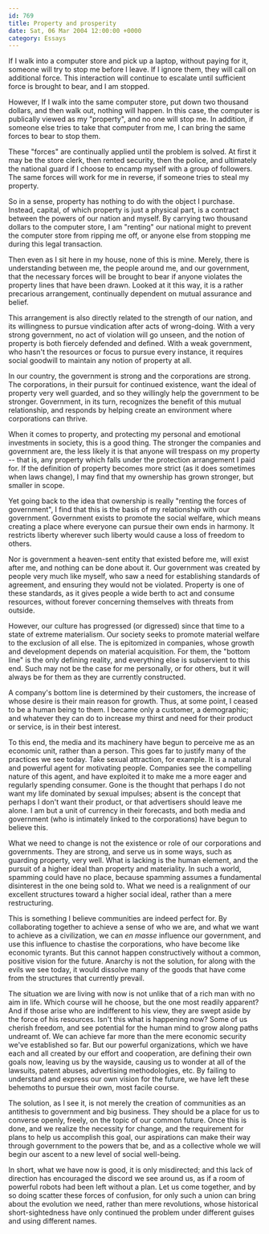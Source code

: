 ```yaml
---
id: 769
title: Property and prosperity
date: Sat, 06 Mar 2004 12:00:00 +0000
category: Essays
---
```


If I walk into a computer store and pick up a laptop, without paying for
it, someone will try to stop me before I leave.  If I ignore them, they
will call on additional force.  This interaction will continue to
escalate until sufficient force is brought to bear, and I am stopped.

However, If I walk into the same computer store, put down two thousand
dollars, and then walk out, nothing will happen.  In this case, the
computer is publically viewed as my "property", and no one will stop me.
In addition, if someone else tries to take that computer from me, I can
bring the same forces to bear to stop them.

These "forces" are continually applied until the problem is solved.  At
first it may be the store clerk, then rented security, then the police,
and ultimately the national guard if I choose to encamp myself with a
group of followers.  The same forces will work for me in reverse, if
someone tries to steal my property.

So in a sense, property has nothing to do with the object I purchase.
Instead, capital, of which property is just a physical part, is a
contract between the powers of our nation and myself.  By carrying two
thousand dollars to the computer store, I am "renting" our national
might to prevent the computer store from ripping me off, or anyone else
from stopping me during this legal transaction.

Then even as I sit here in my house, none of this is mine.  Merely,
there is understanding between me, the people around me, and our
government, that the necessary forces will be brought to bear if anyone
violates the property lines that have been drawn.  Looked at it this
way, it is a rather precarious arrangement, continually dependent on
mutual assurance and belief.

This arrangement is also directly related to the strength of our nation,
and its willingness to pursue vindication after acts of wrong-doing.
With a very strong government, no act of violation will go unseen, and
the notion of property is both fiercely defended and defined.  With a
weak government, who hasn't the resources or focus to pursue every
instance, it requires social goodwill to maintain any notion of property
at all.

In our country, the government is strong and the corporations are
strong.  The corporations, in their pursuit for continued existence,
want the ideal of property very well guarded, and so they willingly help
the government to be stronger.  Government, in its turn, recognizes the
benefit of this mutual relationship, and responds by helping create an
environment where corporations can thrive.

When it comes to property, and protecting my personal and emotional
investments in society, this is a good thing.  The stronger the
companies and government are, the less likely it is that anyone will
trespass on my property -- that is, any property which falls under the
protection arrangement I paid for.  If the definition of property
becomes more strict (as it does sometimes when laws change), I may find
that my ownership has grown stronger, but smaller in scope.

Yet going back to the idea that ownership is really "renting the forces
of government", I find that this is the basis of my relationship with
our government.  Government exists to promote the social welfare, which
means creating a place where everyone can pursue their own ends in
harmony.  It restricts liberty wherever such liberty would cause a loss
of freedom to others.

Nor is government a heaven-sent entity that existed before me, will
exist after me, and nothing can be done about it.  Our government was
created by people very much like myself, who saw a need for establishing
standards of agreement, and ensuring they would not be violated.
Property is one of these standards, as it gives people a wide berth to
act and consume resources, without forever concerning themselves with
threats from outside.

However, our culture has progressed (or digressed) since that time to a
state of extreme materialism.  Our society seeks to promote material
welfare to the exclusion of all else.  The is epitomized in companies,
whose growth and development depends on material acquisition.  For them,
the "bottom line" is the only defining reality, and everything else is
subservient to this end.  Such may not be the case for me personally, or
for others, but it will always be for them as they are currently
constructed.

A company's bottom line is determined by their customers, the increase
of whose desire is their main reason for growth.  Thus, at some point, I
ceased to be a human being to them.  I became only a customer, a
demographic; and whatever they can do to increase my thirst and need for
their product or service, is in their best interest.

To this end, the media and its machinery have begun to perceive me as an
economic unit, rather than a person.  This goes far to justify many of
the practices we see today.  Take sexual attraction, for example.  It is
a natural and powerful agent for motivating people.  Companies see the
compelling nature of this agent, and have exploited it to make me a more
eager and regularly spending consumer.  Gone is the thought that perhaps
I do not want my life dominated by sexual impulses; absent is the
concept that perhaps I don't want their product, or that advertisers
should leave me alone.  I am but a unit of currency in their forecasts,
and both media and government (who is intimately linked to the
corporations) have begun to believe this.

What we need to change is not the existence or role of our corporations
and governments.  They are strong, and serve us in some ways, such as
guarding property, very well.  What is lacking is the human element, and
the pursuit of a higher ideal than property and materiality.  In such a
world, spamming could have no place, because spamming assumes a
fundamental disinterest in the one being sold to.  What we need is a
realignment of our excellent structures toward a higher social ideal,
rather than a mere restructuring.

This is something I believe communities are indeed perfect for.  By
collaborating together to achieve a sense of who we are, and what we
want to achieve as a civilization, we can *en masse* influence our
government, and use this influence to chastise the corporations, who
have become like economic tyrants.  But this cannot happen
constructively without a common, positive vision for the future.
Anarchy is not the solution, for along with the evils we see today, it
would dissolve many of the goods that have come from the structures that
currently prevail.

The situation we are living with now is not unlike that of a rich man
with no aim in life.  Which course will he choose, but the one most
readily apparent?  And if those arise who are indifferent to his view,
they are swept aside by the force of his resources.  Isn't this what is
happening now?  Some of us cherish freedom, and see potential for the
human mind to grow along paths undreamt of.  We can achieve far more
than the mere economic security we've established so far.  But our
powerful organizations, which we have each and all created by our effort
and cooperation, are defining their own goals now, leaving us by the
wayside, causing us to wonder at all of the lawsuits, patent abuses,
advertising methodologies, etc.  By failing to understand and express
our own vision for the future, we have left these behemoths to pursue
their own, most facile course.

The solution, as I see it, is not merely the creation of communities as
an antithesis to government and big business.  They should be a place
for us to converse openly, freely, on the topic of our common future.
Once this is done, and we realize the necessity for change, and the
requirement for plans to help us accomplish this goal, our aspirations
can make their way through government to the powers that be, and as a
collective whole we will begin our ascent to a new level of social
well-being.

In short, what we have now is good, it is only misdirected; and this
lack of direction has encouraged the discord we see around us, as if a
room of powerful robots had been left without a plan.  Let us come
together, and by so doing scatter these forces of confusion, for only
such a union can bring about the evolution we need, rather than mere
revolutions, whose historical short-sightedness have only continued the
problem under different guises and using different names.


